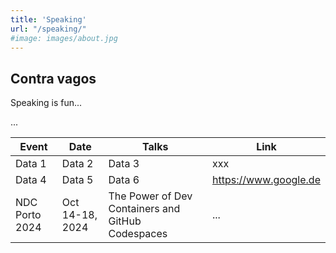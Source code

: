 ```yaml
---
title: 'Speaking'
url: "/speaking/"
#image: images/about.jpg
---
```


## Contra vagos

Speaking is fun...

...

| Event | Date | Talks | Link |
|----------|----------|----------|----|
| Data 1   | Data 2   | Data 3   | xxx |
| Data 4   | Data 5   | Data 6   | https://www.google.de |
| NDC Porto 2024 | Oct 14-18, 2024 | The Power of Dev Containers and GitHub Codespaces | ... | 